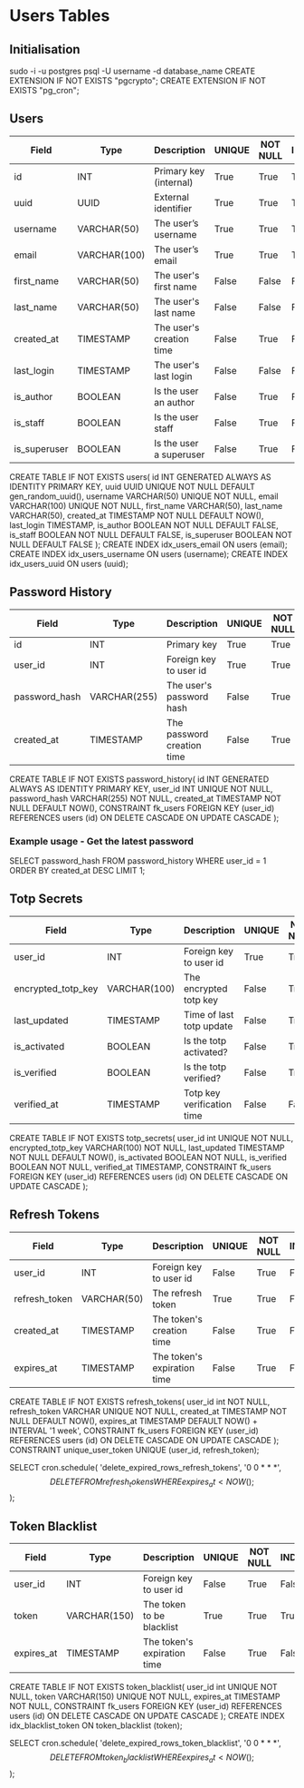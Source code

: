# Users Tables
## Initialisation
sudo -i -u postgres
psql -U username -d database_name
CREATE EXTENSION IF NOT EXISTS "pgcrypto";
CREATE EXTENSION IF NOT EXISTS "pg_cron";

## Users
| Field              | Type           | Description                 | UNIQUE | NOT NULL | INDEX |
|--------------------|----------------|-----------------------------|--------|----------|-------|
| id                 | INT            | Primary key (internal)      | True   | True     | True  |
| uuid               | UUID           | External identifier         | True   | True     | True  |
| username           | VARCHAR(50)    | The user’s username         | True   | True     | True  |
| email              | VARCHAR(100)   | The user’s email            | True   | True     | True  |
| first_name         | VARCHAR(50)    | The user's first name       | False  | False    | False |
| last_name          | VARCHAR(50)    | The user's last name        | False  | False    | False |
| created_at         | TIMESTAMP      | The user's creation time    | False  | True     | False |
| last_login         | TIMESTAMP      | The user's last login       | False  | False    | False |
| is_author          | BOOLEAN        | Is the user an author       | False  | True     | False |
| is_staff           | BOOLEAN        | Is the user staff           | False  | True     | False |
| is_superuser       | BOOLEAN        | Is the user a superuser     | False  | True     | False |

CREATE TABLE IF NOT EXISTS users(
    id INT GENERATED ALWAYS AS IDENTITY PRIMARY KEY,
    uuid UUID UNIQUE NOT NULL DEFAULT gen_random_uuid(),
    username VARCHAR(50) UNIQUE NOT NULL,
    email VARCHAR(100) UNIQUE NOT NULL,
    first_name VARCHAR(50),
    last_name VARCHAR(50),
    created_at TIMESTAMP NOT NULL DEFAULT NOW(),
    last_login TIMESTAMP,
    is_author BOOLEAN NOT NULL DEFAULT FALSE,
    is_staff BOOLEAN NOT NULL DEFAULT FALSE,
    is_superuser BOOLEAN NOT NULL DEFAULT FALSE
);
CREATE INDEX idx_users_email ON users (email);
CREATE INDEX idx_users_username ON users (username);
CREATE INDEX idx_users_uuid ON users (uuid);

## Password History
| Field              | Type           | Description                 | UNIQUE | NOT NULL | INDEX |
|--------------------|----------------|-----------------------------|--------|----------|-------|
| id                 | INT            | Primary key                 | True   | True     | True  |
| user_id            | INT            | Foreign key to user id      | True   | True     | False |
| password_hash      | VARCHAR(255)   | The user's password hash    | False  | True     | False |
| created_at         | TIMESTAMP      | The password creation time  | False  | True     | False |

CREATE TABLE IF NOT EXISTS password_history(
    id INT GENERATED ALWAYS AS IDENTITY PRIMARY KEY,
    user_id INT UNIQUE NOT NULL,
    password_hash VARCHAR(255) NOT NULL,
    created_at TIMESTAMP NOT NULL DEFAULT NOW(),
    CONSTRAINT fk_users FOREIGN KEY (user_id)
        REFERENCES users (id)
        ON DELETE CASCADE
        ON UPDATE CASCADE
);

### Example usage - Get the latest password
SELECT password_hash
FROM password_history
WHERE user_id = 1
ORDER BY created_at DESC
LIMIT 1;

## Totp Secrets
| Field              | Type           | Description                 | UNIQUE | NOT NULL | INDEX |
|--------------------|----------------|-----------------------------|--------|----------|-------|
| user_id            | INT            | Foreign key to user id      | True   | True     | False |
| encrypted_totp_key | VARCHAR(100)   | The encrypted totp key      | False  | True     | False |
| last_updated       | TIMESTAMP      | Time of last totp update    | False  | True     | False |
| is_activated       | BOOLEAN        | Is the totp activated?      | False  | True     | False |
| is_verified        | BOOLEAN        | Is the totp verified?       | False  | True     | False |
| verified_at        | TIMESTAMP      | Totp key verification time  | False  | False    | False |

CREATE TABLE IF NOT EXISTS totp_secrets(
    user_id int UNIQUE NOT NULL,
    encrypted_totp_key VARCHAR(100) NOT NULL,
    last_updated TIMESTAMP NOT NULL DEFAULT NOW(),
    is_activated BOOLEAN NOT NULL,
    is_verified BOOLEAN NOT NULL,
    verified_at TIMESTAMP,
    CONSTRAINT fk_users FOREIGN KEY (user_id)
        REFERENCES users (id)
        ON DELETE CASCADE
        ON UPDATE CASCADE
);

## Refresh Tokens
| Field              | Type           | Description                 | UNIQUE | NOT NULL | INDEX |
|--------------------|----------------|-----------------------------|--------|----------|-------|
| user_id            | INT            | Foreign key to user id      | False  | True     | False |
| refresh_token      | VARCHAR(50)    | The refresh token           | True   | True     | False |
| created_at         | TIMESTAMP      | The token's creation time   | False  | True     | False |
| expires_at         | TIMESTAMP      | The token's expiration time | False  | True     | False |

CREATE TABLE IF NOT EXISTS refresh_tokens(
    user_id int NOT NULL,
    refresh_token VARCHAR UNIQUE NOT NULL,
    created_at TIMESTAMP NOT NULL DEFAULT NOW(),
    expires_at TIMESTAMP DEFAULT NOW() + INTERVAL '1 week',
    CONSTRAINT fk_users FOREIGN KEY (user_id)
        REFERENCES users (id)
        ON DELETE CASCADE
        ON UPDATE CASCADE
);
CONSTRAINT unique_user_token UNIQUE (user_id, refresh_token);

SELECT cron.schedule(
    'delete_expired_rows_refresh_tokens',
    '0 0 * * *',
    $$ DELETE FROM refresh_tokens WHERE expires_at < NOW(); $$
);

## Token Blacklist
| Field              | Type           | Description                 | UNIQUE | NOT NULL | INDEX |
|--------------------|----------------|-----------------------------|--------|----------|-------|
| user_id            | INT            | Foreign key to user id      | False  | True     | False |
| token              | VARCHAR(150)   | The token to be blacklist   | True   | True     | True  |
| expires_at         | TIMESTAMP      | The token's expiration time | False  | True     | False |

CREATE TABLE IF NOT EXISTS token_blacklist(
    user_id int UNIQUE NOT NULL,
    token VARCHAR(150) UNIQUE NOT NULL,
    expires_at TIMESTAMP NOT NULL,
    CONSTRAINT fk_users FOREIGN KEY (user_id)
        REFERENCES users (id)
        ON DELETE CASCADE
        ON UPDATE CASCADE
);
CREATE INDEX idx_blacklist_token ON token_blacklist (token);

SELECT cron.schedule(
    'delete_expired_rows_token_blacklist',
    '0 0 * * *',
    $$ DELETE FROM token_blacklist WHERE expires_at < NOW(); $$
);
